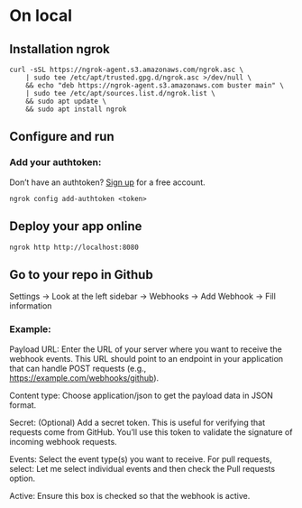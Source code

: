 # On local

## Installation ngrok
```
curl -sSL https://ngrok-agent.s3.amazonaws.com/ngrok.asc \
	| sudo tee /etc/apt/trusted.gpg.d/ngrok.asc >/dev/null \
	&& echo "deb https://ngrok-agent.s3.amazonaws.com buster main" \
	| sudo tee /etc/apt/sources.list.d/ngrok.list \
	&& sudo apt update \
	&& sudo apt install ngrok
```
## Configure and run
### Add your authtoken:
Don’t have an authtoken? [Sign up](https://dashboard.ngrok.com/get-started/setup/linux) for a free account.
```
ngrok config add-authtoken <token>
```
## Deploy your app online
```
ngrok http http://localhost:8080
```

## Go to your repo in Github
Settings -> Look at the left sidebar -> Webhooks -> Add Webhook -> Fill information

### Example:
Payload URL: Enter the URL of your server where you want to receive the webhook events. This URL should point to an endpoint in your application that can handle POST requests (e.g., https://example.com/webhooks/github).

Content type: Choose application/json to get the payload data in JSON format.

Secret: (Optional) Add a secret token. This is useful for verifying that requests come from GitHub. You’ll use this token to validate the signature of incoming webhook requests.

Events: Select the event type(s) you want to receive. 
For pull requests, select:
Let me select individual events and then check the Pull requests option.

Active: Ensure this box is checked so that the webhook is active.
